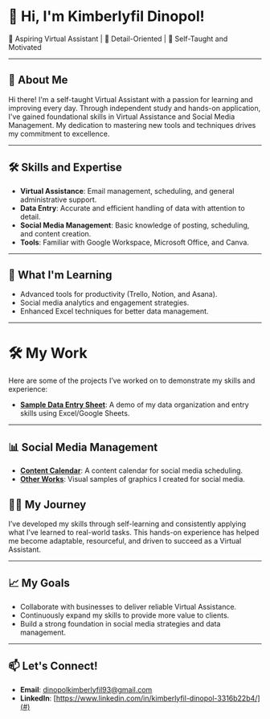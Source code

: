 # 👋 Hi, I'm Kimberlyfil Dinopol!
🎯 Aspiring Virtual Assistant | 📝 Detail-Oriented | 🌟 Self-Taught and Motivated  

---

## 🌟 About Me
Hi there! I'm a self-taught Virtual Assistant with a passion for learning and improving every day. 
Through independent study and hands-on application, I've gained foundational skills in Virtual Assistance and Social Media Management. 
My dedication to mastering new tools and techniques drives my commitment to excellence.

---

## 🛠️ Skills and Expertise
- **Virtual Assistance**: Email management, scheduling, and general administrative support.
- **Data Entry**: Accurate and efficient handling of data with attention to detail.
- **Social Media Management**: Basic knowledge of posting, scheduling, and content creation.
- **Tools**: Familiar with Google Workspace, Microsoft Office, and Canva.

---

## 🌱 What I'm Learning
- Advanced tools for productivity (Trello, Notion, and Asana).
- Social media analytics and engagement strategies.
- Enhanced Excel techniques for better data management.
  

---

# 🛠️ My Work  
Here are some of the projects I’ve worked on to demonstrate my skills and experience:  
- **[Sample Data Entry Sheet](https://drive.google.com/drive/folders/14ftAijcfuVaSldBoCU9Axem_aK0QLDwi?usp=sharing)**: A demo of my data organization and entry skills using Excel/Google Sheets.


---

## 📊 Social Media Management  
- **[Content Calendar](https://drive.google.com/drive/folders/1VjPDx3FqihQ9UkRdDwZWBLQaKK-sUsuO?usp=sharing)**: A content calendar for social media scheduling.  
- **[Other Works](https://drive.google.com/drive/folders/1rNWMSUQJJKUvsAk8riXJdPFLdD3DO1km?usp=sharing)**: Visual samples of graphics I created for social media.  



## 🧗‍♀️ My Journey
I’ve developed my skills through self-learning and consistently applying what I’ve learned to real-world tasks. 
This hands-on experience has helped me become adaptable, resourceful, and driven to succeed as a Virtual Assistant.

---

## 📈 My Goals
- Collaborate with businesses to deliver reliable Virtual Assistance.
- Continuously expand my skills to provide more value to clients.
- Build a strong foundation in social media strategies and data management.

---

## 📫 Let's Connect!
- **Email**: [dinopolkimberlyfil93@gmail.com](mailto:dinopolkimberlyfil93@gmail.com)
- **LinkedIn**: [https://www.linkedin.com/in/kimberlyfil-dinopol-3316b22b4/](#)

